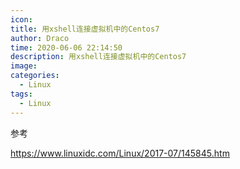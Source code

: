 ```yaml
---
icon: 
title: 用xshell连接虚拟机中的Centos7
author: Draco
time: 2020-06-06 22:14:50
description: 用xshell连接虚拟机中的Centos7
image: 
categories: 
  - Linux
tags: 
  - Linux
---
```






参考

https://www.linuxidc.com/Linux/2017-07/145845.htm

